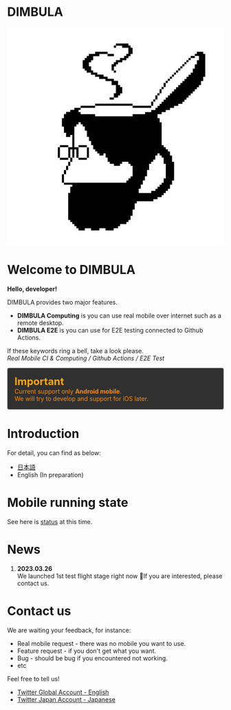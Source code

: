 <meta name="slack-app-id" content="A04TTVBSK6J">

# DIMBULA

![icon.png](assets/image/icon.png)

# Welcome to DIMBULA

**Hello, developer!**

DIMBULA provides two major features.

- **DIMBULA Computing** is you can use real mobile over internet such as a remote desktop.
- **DIMBULA E2E** is you can use for E2E testing connected to Github Actions.

If these keywords ring a bell, take a look please.  
*Real Mobile CI & Computing / Github Actions / E2E Test*

<div style="background-color: rgb(48, 48, 48); border: 1px solid gray; padding: 16px; border-radius: 4px; color: darkorange; margin: 0 0 20px;">
<div style="color: orange; font-weight: bold; font-size: 1.5rem;">Important</div>
Current support only <b>Android mobile</b>.<br/>
We will try to develop and support for iOS later.
</div>

# Introduction

For detail, you can find as below:
* [日本語](./pages/ja/README.md)
* English (In preparation)


# Mobile running state
See here is [status](https://dimbula-web.kunimasu.com/support/devices) at this time.

# News 
1. <b>2023.03.26</b><br/>We launched 1st test flight stage right now 🎉If you are interested, please contact us.

# Contact us
We are waiting your feedback, for instance:
* Real mobile request - there was no mobile you want to use.
* Feature request - if you don't get what you want.
* Bug - should be bug if you encountered not working.
* etc

Feel free to tell us!
* [Twitter Global Account - English](https://twitter.com/dimbula_dev)
* [Twitter Japan Account - Japanese](https://twitter.com/__kunimasu__)
